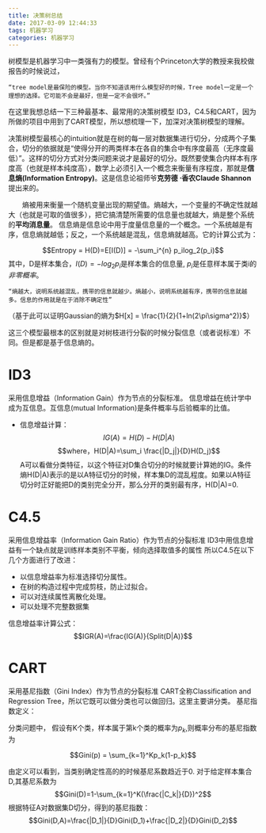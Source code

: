 ```yaml
---
title: 决策树总结
date: 2017-03-09 12:44:33
tags: 机器学习
categories: 机器学习
---
```

树模型是机器学习中一类强有力的模型。曾经有个Princeton大学的教授来我校做报告的时候说过，

    “tree model是最保险的模型。当你不知道该用什么模型好的时候，Tree model一定是一个理想的选择。它可能不会是最好，但是一定不会很坏。”

在这里我想总结一下三种最基本、最常用的决策树模型 ID3，C4.5和CART，因为所做的项目中用到了CART模型，所以想梳理一下，加深对决策树模型的理解。

决策树模型最核心的intuition就是在树的每一层对数据集进行切分，分成两个子集合，切分的依据就是“使得分开的两类样本在各自的集合中有序度最高（无序度最低）”。这样的切分方式对分类问题来说才是最好的切分。既然要使集合内样本有序度高（也就是样本纯度高），数学上必须引入一个概念来衡量有序程度，那就是**信息熵(Information Entropy)**。这是信息论祖师爷**克劳德 ⋅香农Claude Shannon**提出来的。

　　熵被用来衡量一个随机变量出现的期望值。熵越大，一个变量的不确定性就越大（也就是可取的值很多），把它搞清楚所需要的信息量也就越大，熵是整个系统的**平均消息量**。 信息熵是信息论中用于度量信息量的一个概念。一个系统越是有序，信息熵就越低；反之，一个系统越是混乱，信息熵就越高。它的计算公式为：

$$Entropy = H(D)=E[I(D)] = -\sum_i^{n} p_ilog_2(p_i)$$
其中，D是样本集合，$I(D)=-log_2p_i$是样本集合的信息量, $p_i$是任意样本属于类i的*非零概率*。

    “熵越大，说明系统越混乱，携带的信息就越少。熵越小，说明系统越有序，携带的信息就越多。信息的作用就是在于消除不确定性”
（基于此可以证明Gaussian的熵为$H[x] = \frac{1}{2}{1+ln(2\pi\sigma^2)}$）

这三个模型最根本的区别就是对树枝进行分裂的时候分裂信息（或者说标准）不同。但是都是基于信息熵的。

# ID3
采用信息增益（Information Gain）作为节点的分裂标准。
信息增益在统计学中成为互信息。互信息(mutual Information)是条件概率与后验概率的比值。
- 信息增益计算：
 $$IG(A) = H(D)-H(D|A)$$
 $$where，H(D|A)=\sum_i \frac{|D_j|}{D}H(D_j)$$
 A可以看做分类特征，以这个特征对D集合切分的时候就要计算她的IG。条件熵H(D|A)表示的是以A特征切分的时候，样本集D的混乱程度。如果以A特征切分时正好能把D的类别完全分开，那么分开的类别最有序，H(D|A)=0.


# C4.5
采用信息增益率（Information Gain Ratio）作为节点的分裂标准
ID3中用信息增益有一个缺点就是训练样本类别不平衡，倾向选择取值多的属性
所以C4.5在以下几个方面进行了改进：
- 以信息增益率为标准选择切分属性。
- 在树的构造过程中完成剪枝，防止过拟合。
- 可以对连续属性离散化处理。
- 可以处理不完整数据集

信息增益率计算公式：
$$IGR(A)=\frac{IG(A)}{Split(D|A)}$$
# CART
采用基尼指数（Gini Index）作为节点的分裂标准
CART全称Classification and Regression Tree，所以它既可以做分类也可以做回归。这里主要讲分类。
基尼指数定义：

分类问题中， 假设有K个类，样本属于第k个类的概率为$p_k$,则概率分布的基尼指数为

$$Gini(p) = \sum_{k=1}^Kp_k(1-p_k)$$

由定义可以看到，当类别确定性高的的时候基尼系数趋近于0.
对于给定样本集合D,其基尼系数为
$$Gini(D)=1-\sum_{k=1}^K(\frac{|C_k|}{D})^2$$
根据特征A对数据集D切分，得到的基尼指数：
$$Gini(D,A)=\frac{|D_1|}{D}Gini(D_1)+\frac{|D_2|}{D}Gini(D_2)$$
